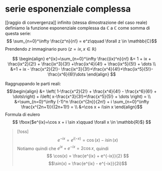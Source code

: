 
# serie esponenziale complessa

[[raggio di convergenza]] infinito (stessa dimostrazione del caso reale)
definiamo la funzione esponenziale complessa da $\mathbb{C}$ a $\mathbb{C}$ come somma di questa serie:
$$ \sum_{n=0}^\infty  \frac{z^n}{n!} = e^z\qquad \forall z \in \mathbb{C}$$
Prendendo $z$ immaginario puro $(z = ix, x \in \mathbb{R})$

$$ \begin{align}
e^{ix}=\sum_{n=0}^\infty \frac{(ix)^n}{n!} &= 1 + ix + \frac{ix^2}{2!} + \frac{ix^3}{3!} +\frac{ix^4}{4!} + \frac{ix^5}{5!} + \dots \\
&=1 + ix - \frac{x^2}{2!}- \frac{ix^3}{3!}+\frac{x^4}{4!}+\frac{ix^5}{5!}-\frac{x^6}{6!}\dots
\end{align} $$

Raggruppando le parti reali:
$$\begin{align}
&= \left( 1-\frac{x^2}{2!} + \frac{x^4}{4!}  - \frac{x^6}{6!} + \dots\right) + i\left( x-\frac{x^3}{3!}+\frac{x^5}{5!} + \dots \right) =  \\
&=\sum_{n=0}^\infty (-1)^n \frac{x^{2n}}{2n!} + i \sum_{n=0}^\infty \frac{x^{2n+1}}{(2n+1)!} = \\
&=\cos x + i\sin x 
\end{align}$$
Formula di eulero 
$$ \fbox{$e^{ix}=\cos x + i \sin x\qquad \forall x \in \mathbb{R}$} $$


>[!oss]
>$$e^{-ix} = e^{i(-x)} = \cos(x) - i\sin(x)$$
>Notiamo quindi che $e^{ix} + e^{-ix} = 2\cos x$, quindi
>$$ \cos(x) = \frac{e^{ix} + e^{-ix}}{2} $$
>$$\sin(x) = \frac{e^{ix} - e^{-ix}}{2i}$$
